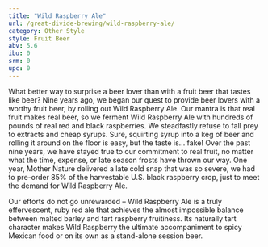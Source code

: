 ```yaml
---
title: "Wild Raspberry Ale"
url: /great-divide-brewing/wild-raspberry-ale/
category: Other Style
style: Fruit Beer
abv: 5.6
ibu: 0
srm: 0
upc: 0
---
```

What better way to surprise a beer lover than with a fruit beer that tastes like beer? Nine years ago, we began our quest to provide beer lovers with a worthy fruit beer, by rolling out Wild Raspberry Ale. Our mantra is that real fruit makes real beer, so we ferment Wild Raspberry Ale with hundreds of pounds of real red and black raspberries. We steadfastly refuse to fall prey to extracts and cheap syrups. Sure, squirting syrup into a keg of beer and rolling it around on the floor is easy, but the taste is...  fake! Over the past nine years, we have stayed true to our commitment to real fruit, no matter what the time, expense, or late season frosts have thrown our way. One year, Mother Nature delivered a late cold snap that was so severe, we had to pre-order 85% of the harvestable U.S. black raspberry crop, just to meet the demand for Wild Raspberry Ale.

Our efforts do not go unrewarded – Wild Raspberry Ale is a truly effervescent, ruby red ale that achieves the almost impossible balance between malted barley and tart raspberry fruitiness. Its naturally tart character makes Wild Raspberry the ultimate accompaniment to spicy Mexican food or on its own as a stand-alone session beer.
